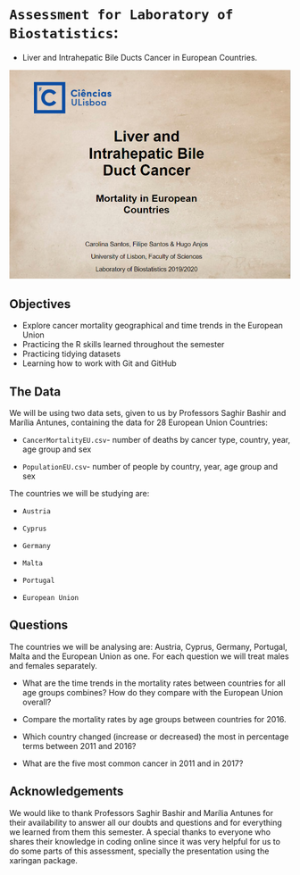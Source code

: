# `Assessment for Laboratory of Biostatistics`:
* Liver and Intrahepatic Bile Ducts Cancer in European Countries. 

<div>
<img src="preview2.png">
</div>

## Objectives
* Explore cancer mortality geographical and time trends in the European Union
* Practicing the R skills learned throughout the semester 
* Practicing tidying datasets 
* Learning how to work with Git and GitHub

## The Data

We will be using two data sets, given to us by Professors Saghir Bashir and Marília Antunes, containing the data for 28 European Union Countries:

+ `CancerMortalityEU.csv`- number of deaths by cancer type, country, year, age group and sex

+ `PopulationEU.csv`- number of people by country, year, age group and sex 

The countries we will be studying are:

+ `Austria`

+ `Cyprus`

+ `Germany`

+ `Malta`

+ `Portugal`

+ `European Union`

## Questions
The countries we will be analysing are: Austria, Cyprus, Germany, Portugal, Malta and the European Union as one. For each question we will treat males and females separately.

+ What are the time trends in the mortality rates between countries for all age groups combines? How do they compare with the European Union overall?

+ Compare the mortality rates by age groups between countries for 2016.

+ Which country changed (increase or decreased) the most in percentage terms between 2011 and 2016?

+ What are the five most common cancer in 2011 and in 2017?

## Acknowledgements

We would like to thank Professors Saghir Bashir and Marília Antunes for their availability to answer all our doubts and questions and for everything we learned from them this semester. A special thanks to everyone who shares their knowledge in coding online since it was very helpful for us to do some parts of this assessment, specially the presentation using the xaringan package. 



